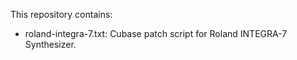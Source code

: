 This repository contains:

- roland-integra-7.txt: Cubase patch script for Roland INTEGRA-7 Synthesizer.
